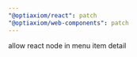```yaml
---
"@optiaxiom/react": patch
"@optiaxiom/web-components": patch
---
```


allow react node in menu item detail
